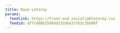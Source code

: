 ```yaml
---
title: Dave Letorey
params:
  feedlink: https://front-end.social/@dletorey.rss
  feedid: df7c408b2589dd132dbe317b3c3bb80f
---
```


